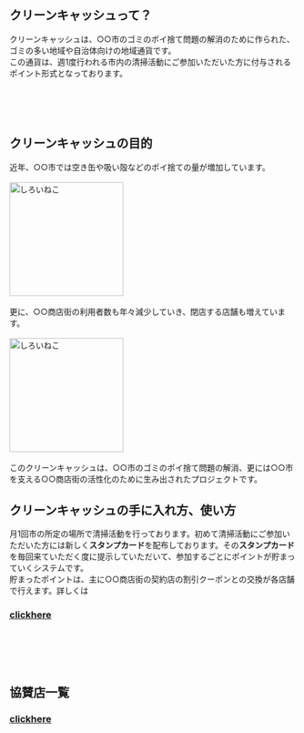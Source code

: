 ## クリーンキャッシュって？<br>

クリーンキャッシュは、○○市のゴミのポイ捨て問題の解消のために作られた、ゴミの多い地域や自治体向けの地域通貨です。<br>
この通貨は、週1度行われる市内の清掃活動にご参加いただいた方に付与されるポイント形式となっております。<br>
<br><br><br><br>
## クリーンキャッシュの目的<br>
近年、○○市では空き缶や吸い殻などのポイ捨ての量が増加しています。<br><br>
<img width="200px" alt="しろいねこ" src="https://pbs.twimg.com/media/EEZYOftU0AApKBD?format=png&name=small"><br><br>
更に、○○商店街の利用者数も年々減少していき、閉店する店舗も増えています。<br><br>
<img width="200px" alt="しろいねこ" src="https://pbs.twimg.com/media/EEZYOfsUUAA9JAO?format=png&name=small"><br><br>
このクリーンキャッシュは、○○市のゴミのポイ捨て問題の解消、更には○○市を支える○○商店街の活性化のために生み出されたプロジェクトです。<br>
## クリーンキャッシュの手に入れ方、使い方<br>
月1回市の所定の場所で清掃活動を行っております。初めて清掃活動にご参加いただいた方には新しく**スタンプカード**を配布しております。その**スタンプカード**を毎回来ていただく度に提示していただいて、参加するごとにポイントが貯まっていくシステムです。<br>
貯まったポイントは、主に○○商店街の契約店の割引クーポンとの交換が各店舗で行えます。詳しくは
### [clickhere](https://w009ff.github.io/cleancash "タイトル")<br><br><br><br><br>
## 協賛店一覧<br>
### [clickhere](https://mizutanikosuke.github.io/kyousanten "タイトル")
